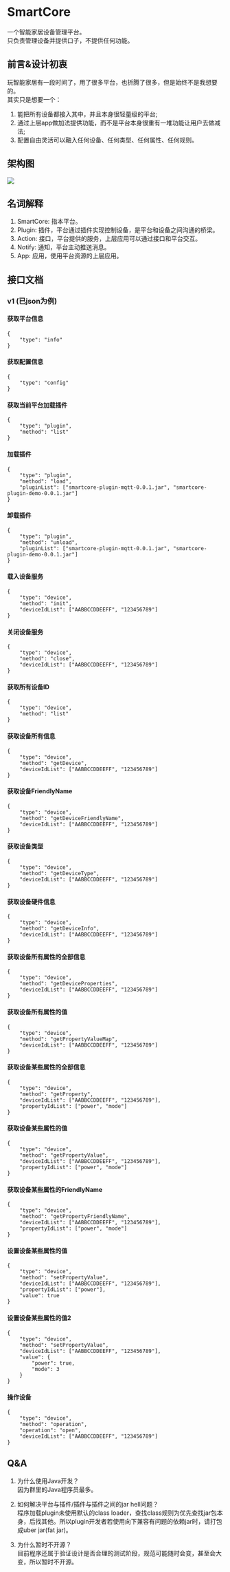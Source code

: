 # SmartCore
一个智能家居设备管理平台。   
只负责管理设备并提供口子，不提供任何功能。

## 前言&设计初衷
玩智能家居有一段时间了，用了很多平台，也折腾了很多，但是始终不是我想要的。   
其实只是想要一个：
1. 能把所有设备都接入其中，并且本身很轻量级的平台;
2. 通过上层app做加法提供功能，而不是平台本身很重有一堆功能让用户去做减法;
3. 配置自由灵活可以融入任何设备、任何类型、任何属性、任何规则。

## 架构图
![](https://raw.githubusercontent.com/SmartCore-Team/SmartCore/master/images/framework.png)

## 名词解释
1. SmartCore: 指本平台。
2. Plugin: 插件，平台通过插件实现控制设备，是平台和设备之间沟通的桥梁。
3. Action: 接口，平台提供的服务，上层应用可以通过接口和平台交互。
4. Notify: 通知，平台主动推送消息。
5. App: 应用，使用平台资源的上层应用。

## 接口文档
### v1 (已json为例)
#### 获取平台信息
```
{
    "type": "info"
}
```
#### 获取配置信息
```
{
    "type": "config"
}
```
#### 获取当前平台加载插件
```
{
    "type": "plugin",
    "method": "list"
}
```
#### 加载插件
```
{
    "type": "plugin",
    "method": "load",
    "pluginList": ["smartcore-plugin-mqtt-0.0.1.jar", "smartcore-plugin-demo-0.0.1.jar"]
}
```
#### 卸载插件
```
{
    "type": "plugin",
    "method": "unload",
    "pluginList": ["smartcore-plugin-mqtt-0.0.1.jar", "smartcore-plugin-demo-0.0.1.jar"]
}
```
#### 载入设备服务
```
{
    "type": "device",
    "method": "init",
    "deviceIdList": ["AABBCCDDEEFF", "123456789"]
}
```
#### 关闭设备服务
```
{
    "type": "device",
    "method": "close",
    "deviceIdList": ["AABBCCDDEEFF", "123456789"]
}
```
#### 获取所有设备ID
```
{
    "type": "device",
    "method": "list"
}
```
#### 获取设备所有信息
```
{
    "type": "device",
    "method": "getDevice",
    "deviceIdList": ["AABBCCDDEEFF", "123456789"]
}
```
#### 获取设备FriendlyName
```
{
    "type": "device",
    "method": "getDeviceFriendlyName",
    "deviceIdList": ["AABBCCDDEEFF", "123456789"]
}
```
#### 获取设备类型
```
{
    "type": "device",
    "method": "getDeviceType",
    "deviceIdList": ["AABBCCDDEEFF", "123456789"]
}
```
#### 获取设备硬件信息
```
{
    "type": "device",
    "method": "getDeviceInfo",
    "deviceIdList": ["AABBCCDDEEFF", "123456789"]
}
```
#### 获取设备所有属性的全部信息
```
{
    "type": "device",
    "method": "getDeviceProperties",
    "deviceIdList": ["AABBCCDDEEFF", "123456789"]
}
```
#### 获取设备所有属性的值
```
{
    "type": "device",
    "method": "getPropertyValueMap",
    "deviceIdList": ["AABBCCDDEEFF", "123456789"]
}
```
#### 获取设备某些属性的全部信息
```
{
    "type": "device",
    "method": "getProperty",
    "deviceIdList": ["AABBCCDDEEFF", "123456789"],
    "propertyIdList": ["power", "mode"]
}
```
#### 获取设备某些属性的值
```
{
    "type": "device",
    "method": "getPropertyValue",
    "deviceIdList": ["AABBCCDDEEFF", "123456789"],
    "propertyIdList": ["power", "mode"]
}
```
#### 获取设备某些属性的FriendlyName
```
{
    "type": "device",
    "method": "getPropertyFriendlyName",
    "deviceIdList": ["AABBCCDDEEFF", "123456789"],
    "propertyIdList": ["power", "mode"]
}
```
#### 设置设备某些属性的值
```
{
    "type": "device",
    "method": "setPropertyValue",
    "deviceIdList": ["AABBCCDDEEFF", "123456789"],
    "propertyIdList": ["power"],
    "value": true
}
```
#### 设置设备某些属性的值2
```
{
    "type": "device",
    "method": "setPropertyValue",
    "deviceIdList": ["AABBCCDDEEFF", "123456789"],
    "value": {
        "power": true,
        "mode": 3
    }
}
```
#### 操作设备
```
{
    "type": "device",
    "method": "operation",
    "operation": "open",
    "deviceIdList": ["AABBCCDDEEFF", "123456789"]
}
```

## Q&A
1. 为什么使用Java开发？   
因为群里的Java程序员最多。

2. 如何解决平台与插件/插件与插件之间的jar hell问题？   
程序加载plugin未使用默认的class loader，查找class规则为优先查找jar包本身，后找其他。所以plugin开发者若使用向下兼容有问题的依赖jar时，请打包成uber jar(fat jar)。
   
3. 为什么暂时不开源？   
目前程序还属于验证设计是否合理的测试阶段，规范可能随时会变，甚至会大变，所以暂时不开源。